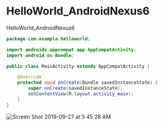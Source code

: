 # HelloWorld_AndroidNexus6
HelloWorld_AndroidNexus6

``` java
package com.example.helloworld;

import androidx.appcompat.app.AppCompatActivity;
import android.os.Bundle;

public class MainActivity extends AppCompatActivity {

    @Override
    protected void onCreate(Bundle savedInstanceState) {
        super.onCreate(savedInstanceState);
        setContentView(R.layout.activity_main);
    }
}
```

![Screen Shot 2019-09-27 at 5 45 28 AM](https://user-images.githubusercontent.com/24994818/65763924-0ad1c700-e0ea-11e9-9f25-67ca669247ff.png)

